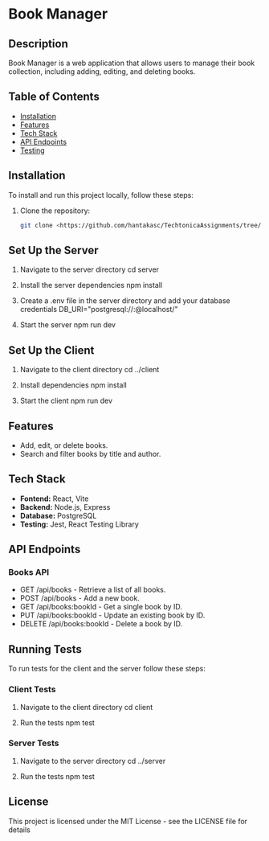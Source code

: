 # Book Manager

## Description
Book Manager is a web application that allows users to manage their book collection, including adding, editing, and deleting books.

## Table of Contents
- [Installation](#installation)
- [Features](#features)
- [Tech Stack](#tech-stack)
- [API Endpoints](#api-endpoints)
- [Testing](#testing)


## Installation
To install and run this project locally, follow these steps:

1. Clone the repository:
   ```bash
   git clone <https://github.com/hantakasc/TechtonicaAssignments/tree/bookmanager>

## Set Up the Server
1. Navigate to the server directory
cd server

2. Install the server dependencies
npm install

3. Create a .env file in the server directory and add your database credentials
DB_URI="postgresql://<user>:<password>@localhost/<database>"

4. Start the server
npm run dev

## Set Up the Client
1. Navigate to the client directory
cd ../client

2. Install dependencies
npm install

3. Start the client
npm run dev

## Features 
- Add, edit, or delete books.
- Search and filter books by title and author.

## Tech Stack
- **Fontend:** React, Vite
- **Backend:** Node.js, Express
- **Database:** PostgreSQL
- **Testing:** Jest, React Testing Library

## API Endpoints

### Books API

- GET /api/books - Retrieve a list of all books.
- POST /api/books - Add a new book.
- GET /api/books:bookId - Get a single book by ID.
- PUT /api/books:bookId - Update an existing book by ID.
- DELETE /api/books:bookId - Delete a book by ID.

## Running Tests 
To run tests for the client and the server follow these steps:

### Client Tests
1. Navigate to the client directory
cd client

2. Run the tests 
npm test

### Server Tests
1. Navigate to the server directory 
cd ../server

2. Run the tests
npm test

## License
This project is licensed under the MIT License - see the LICENSE file for details